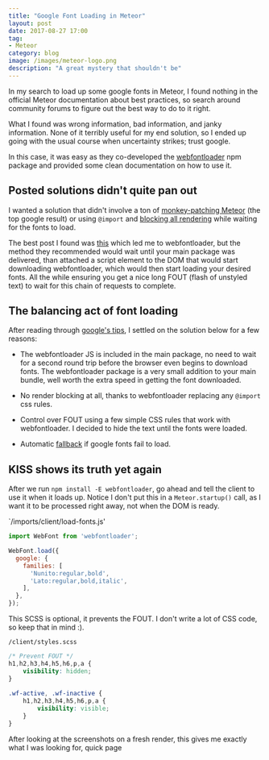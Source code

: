 ```yaml
---
title: "Google Font Loading in Meteor"
layout: post
date: 2017-08-27 17:00
tag:
- Meteor
category: blog
image: /images/meteor-logo.png
description: "A great mystery that shouldn't be"
---
```

In my search to load up some google fonts in Meteor, I found nothing in the official Meteor documentation about best practices, so search around community forums to figure out the best way to do to it right.

What I found was wrong information, bad information, and janky information. None of it terribly useful for my end solution, so I ended up going with the usual course when uncertainty strikes; trust google.

In this case, it was easy as they co-developed the [webfontloader](https://github.com/typekit/webfontloader) npm package and provided some clean documentation on how to use it.

## Posted solutions didn't quite pan out

I wanted a solution that didn't involve a ton of [monkey-patching Meteor](https://forums.meteor.com/t/how-to-include-fonts/16702) (the top google result) or using `@import` and [blocking all rendering](https://www.webucator.com/blog/2016/10/load-web-fonts-asynchronously-avoid-render-blocking-css/) while waiting for the fonts to load.

The best post I found was [this](https://forums.meteor.com/t/adding-google-fonts/1095/3) which led me to webfontloader, but the method they recommended would wait until your main package was delivered, than attached a script element to the DOM that would start downloading webfontloader, which would then start loading your desired fonts. All the while ensuring you get a nice long FOUT (flash of unstyled text) to wait for this chain of requests to complete.

## The balancing act of font loading

After reading through [google's tips](https://developers.google.com/web/fundamentals/performance/optimizing-content-efficiency/webfont-optimization#webfonts_and_the_critical_rendering_path), I settled on the solution below for a few reasons:

* The webfontloader JS is included in the main package, no need to wait for a second round trip before the browser even begins to download fonts. The webfontloader package is a very small addition to your main bundle, well worth the extra speed in getting the font downloaded.

* No render blocking at all, thanks to webfontloader replacing any `@import` css rules.

* Control over FOUT using a few simple CSS rules that work with webfontloader. I decided to hide the text until the fonts were loaded.

* Automatic [fallback](https://github.com/typekit/webfontloader#events) if google fonts fail to load.

## KISS shows its truth yet again

After we run `npm install -E webfontloader`, go ahead and tell the client to use it when it loads up. Notice I don't put this in a `Meteor.startup()` call, as I want it to be processed right away, not when the DOM is ready.

`/imports/client/load-fonts.js'
```js
import WebFont from 'webfontloader';

WebFont.load({
  google: {
    families: [
      'Nunito:regular,bold',
      'Lato:regular,bold,italic',
    ],
  },
});

```

This SCSS is optional, it prevents the FOUT. I don't write a lot of CSS code, so keep that in mind :).

`/client/styles.scss`
```scss
/* Prevent FOUT */ 
h1,h2,h3,h4,h5,h6,p,a { 
    visibility: hidden; 
} 
 
.wf-active, .wf-inactive { 
    h1,h2,h3,h4,h5,h6,p,a { 
        visibility: visible; 
    } 
} 
```

After looking at the screenshots on a fresh render, this gives me exactly what I was looking for, quick page
